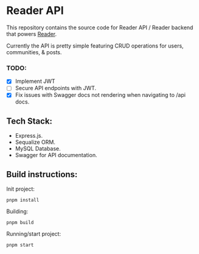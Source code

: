 # Reader API
This repository contains the source code for Reader API / Reader backend that powers [Reader](https://github.com/hydrarguru/reader).

Currently the API is pretty simple featuring CRUD operations for users, communities, & posts.

### TODO:

- [x] Implement JWT
- [ ] Secure API endpoints with JWT.
- [x] Fix issues with Swagger docs not rendering when navigating to /api docs.

## Tech Stack:
- Express.js.
- Sequalize ORM.
- MySQL Database.
- Swagger for API documentation.

## Build instructions:

Init project:
```
pnpm install
```

Building:
```
pnpm build
```

Running/start project:
```
pnpm start
```
